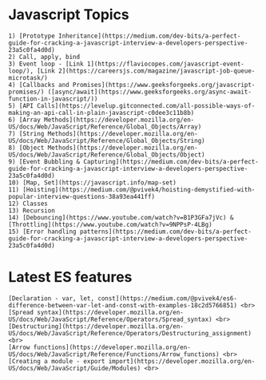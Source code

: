 # Javascript Topics

	1) [Prototype Inheritance](https://medium.com/dev-bits/a-perfect-guide-for-cracking-a-javascript-interview-a-developers-perspective-23a5c0fa4d0d)
	2) Call, apply, bind
	3) Event loop - [Link 1](https://flaviocopes.com/javascript-event-loop/), [Link 2](https://careersjs.com/magazine/javascript-job-queue-microtask/)
	4) [Callbacks and Promises](https://www.geeksforgeeks.org/javascript-promises/) ([async/await](https://www.geeksforgeeks.org/async-await-function-in-javascript/))
	5) [API Calls](https://levelup.gitconnected.com/all-possible-ways-of-making-an-api-call-in-plain-javascript-c0dee3c11b8b)
	6) [Array Methods](https://developer.mozilla.org/en-US/docs/Web/JavaScript/Reference/Global_Objects/Array)
	7) [String Methods](https://developer.mozilla.org/en-US/docs/Web/JavaScript/Reference/Global_Objects/String)
	8) [Object Methods](https://developer.mozilla.org/en-US/docs/Web/JavaScript/Reference/Global_Objects/Object)
	9) [Event Bubbling & Capturing](https://medium.com/dev-bits/a-perfect-guide-for-cracking-a-javascript-interview-a-developers-perspective-23a5c0fa4d0d)
	10) [Map, Set](https://javascript.info/map-set)
	11) [Hoisting](https://medium.com/@pvivek4/hoisting-demystified-with-popular-interview-questions-38a93ea441ff)
	12) Classes
	13) Recursion
	14) [Debouncing](https://www.youtube.com/watch?v=B1P3GFa7jVc) & [Throttling](https://www.youtube.com/watch?v=9NPPsP-4LBg)
	15) [Error handling patterns](https://medium.com/dev-bits/a-perfect-guide-for-cracking-a-javascript-interview-a-developers-perspective-23a5c0fa4d0d)

# Latest ES features

	[Declaration - var, let, const](https://medium.com/@pvivek4/es6-difference-between-var-let-and-const-with-examples-18c2d5766851) <br>
	[Spread syntax](https://developer.mozilla.org/en-US/docs/Web/JavaScript/Reference/Operators/Spread_syntax) <br>
	[Destructuring](https://developer.mozilla.org/en-US/docs/Web/JavaScript/Reference/Operators/Destructuring_assignment) <br>
	[Arrow functions](https://developer.mozilla.org/en-US/docs/Web/JavaScript/Reference/Functions/Arrow_functions) <br>
	[Creating a module - export import](https://developer.mozilla.org/en-US/docs/Web/JavaScript/Guide/Modules) <br>
